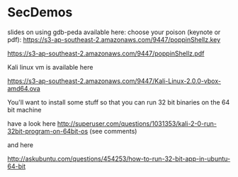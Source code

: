 # SecDemos

slides on using gdb-peda available here:
choose your poison (keynote or pdf):
https://s3-ap-southeast-2.amazonaws.com/9447/poppinShellz.key

https://s3-ap-southeast-2.amazonaws.com/9447/poppinShellz.pdf


Kali linux vm is available here

https://s3-ap-southeast-2.amazonaws.com/9447/Kali-Linux-2.0.0-vbox-amd64.ova

You'll want to install some stuff so that you can run 32 bit binaries on the 64 bit machine

have a look here http://superuser.com/questions/1031353/kali-2-0-run-32bit-program-on-64bit-os
(see comments)

and here

http://askubuntu.com/questions/454253/how-to-run-32-bit-app-in-ubuntu-64-bit


